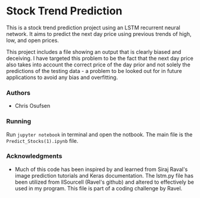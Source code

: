 
# Stock Trend Prediction

This is a stock trend prediction project using an LSTM recurrent neural network. It aims to predict the next day price using previous trends of high, low, and open prices.

This project includes a file showing an output that is clearly biased and deceiving. I have targeted this problem to be the fact that the next day price also takes into account the correct price of the day prior and not solely the predictions of the testing data -  a problem to be looked out for in future applications to avoid any bias and overfitting.

### Authors

* Chris Osufsen 

### Running

Run <code>jupyter notebook</code> in terminal and open the notbook. The main file is the <code>Predict_Stocks(1).ipynb</code> file.

### Acknowledgments

* Much of this code has been inspired by and learned from Siraj Raval's image prediction tutorials and Keras documentation. The lstm.py file has been utilized from llSourcell (Ravel's github) and altered to effectively be used in my program. This file is part of a coding challenge by Ravel.
